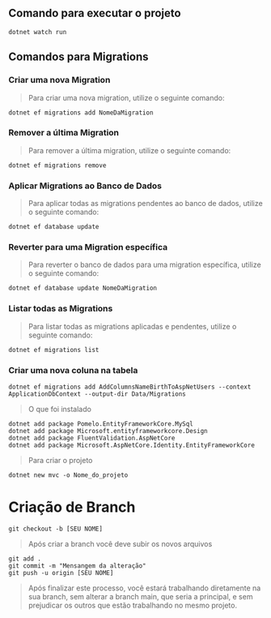 ## Comando para executar o projeto

```
dotnet watch run
```

## Comandos para Migrations

### Criar uma nova Migration

> Para criar uma nova migration, utilize o seguinte comando:

```
dotnet ef migrations add NomeDaMigration
```

### Remover a última Migration

> Para remover a última migration, utilize o seguinte comando:

```
dotnet ef migrations remove
```

### Aplicar Migrations ao Banco de Dados

> Para aplicar todas as migrations pendentes ao banco de dados, utilize o seguinte comando:

```
dotnet ef database update
```

### Reverter para uma Migration específica

> Para reverter o banco de dados para uma migration específica, utilize o seguinte comando:

```
dotnet ef database update NomeDaMigration
```

### Listar todas as Migrations

> Para listar todas as migrations aplicadas e pendentes, utilize o seguinte comando:

```
dotnet ef migrations list
```

### Criar uma nova coluna na tabela

```
dotnet ef migrations add AddColumnsNameBirthToAspNetUsers --context ApplicationDbContext --output-dir Data/Migrations
```

> O que foi instalado

```
dotnet add package Pomelo.EntityFrameworkCore.MySql
dotnet add package Microsoft.entityframeworkcore.Design
dotnet add package FluentValidation.AspNetCore
dotnet add package Microsoft.AspNetCore.Identity.EntityFrameworkCore
```

> Para criar o projeto

```
dotnet new mvc -o Nome_do_projeto
```

# Criação de Branch

```
git checkout -b [SEU NOME]
```

> Após criar a branch você deve subir os novos arquivos

```
git add .
git commit -m "Mensangem da alteração"
git push -u origin [SEU NOME]
```

> Após finalizar este processo, você estará trabalhando diretamente na sua branch, sem alterar a branch main, que seria a principal, e sem prejudicar os outros que estão trabalhando no mesmo projeto.
